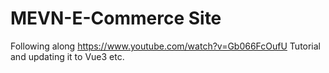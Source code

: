 # MEVN-E-Commerce Site
 Following along https://www.youtube.com/watch?v=Gb066FcOufU Tutorial and updating it to Vue3 etc.
